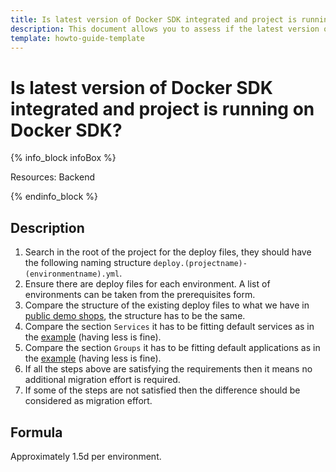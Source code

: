 ```yaml
---
title: Is latest version of Docker SDK integrated and project is running on Docker SDK?
description: This document allows you to assess if the latest version of Docker SDK is integrated in a project.
template: howto-guide-template
---
```


# Is latest version of Docker SDK integrated and project is running on Docker SDK?

{% info_block infoBox %}

Resources: Backend

{% endinfo_block %}

## Description

1. Search in the root of the project for the deploy files, they should have the following naming structure `deploy.(projectname)-(environmentname).yml`.
2. Ensure there are deploy files for each environment. A list of environments can be taken from the prerequisites form.
3. Compare the structure of the existing deploy files to what we have in [public demo shops](https://github.com/spryker-shop/b2c-demo-shop/blob/master/deploy.aws-env-template.yml), the structure has to be the same.
4. Compare the section `Services` it has to be fitting default services as in the [example](https://github.com/spryker-shop/b2c-demo-shop/blob/master/deploy.aws-env-template.yml) (having less is fine).
5. Compare the section `Groups` it has to be fitting default applications as in the [example](https://github.com/spryker-shop/b2c-demo-shop/blob/master/deploy.aws-env-template.yml) (having less is fine).
6. If all the steps above are satisfying the requirements then it means no additional migration effort is required.
7. If some of the steps are not satisfied then the difference should be considered as migration effort.

## Formula

Approximately 1.5d per environment.
